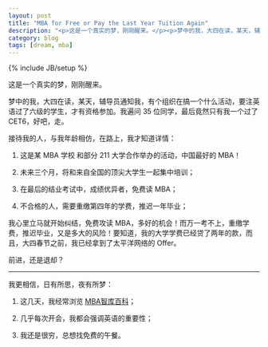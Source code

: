 ```yaml
---
layout: post
title: "MBA for Free or Pay the Last Year Tuition Again"
description: "<p>这是一个真实的梦，刚刚醒来。</p><p>梦中的我，大四在读，某天，辅导员通知我，有个组织在搞一个什么活动，要注英语过了六级的学生，才有资格参加。我遍问 35 位同学，最后竟然只有我一个过了 CET6，好吧，走。</p><p>接待我的人，与我年龄相仿，在路上，我才知道详情：</p><ol><li><p>这是某 MBA 学校 和部分 211 大学合作举办的活动，中国最好的 MBA！</p></li><li><p>未来三个月，将和来自全国的顶尖大学生一起集中培训；</p></li><li><p>在最后的结业考试中，成绩优异者，免费读 MBA；</p></li><li><p>不合格的人，需要重缴第四年的学费，推迟一年毕业；</p></li></ol>"
category: blog
tags: [dream, mba]
---
```

{% include JB/setup %}

这是一个真实的梦，刚刚醒来。

梦中的我，大四在读，某天，辅导员通知我，有个组织在搞一个什么活动，要注英语过了六级的学生，才有资格参加。我遍问 35 位同学，最后竟然只有我一个过了 CET6，好吧，走。

接待我的人，与我年龄相仿，在路上，我才知道详情：

1. 这是某 MBA 学校 和部分 211 大学合作举办的活动，中国最好的 MBA！

2. 未来三个月，将和来自全国的顶尖大学生一起集中培训；

3. 在最后的结业考试中，成绩优异者，免费读 MBA； 

4. 不合格的人，需要重缴第四年的学费，推迟一年毕业；

我心里立马就开始纠结，免费攻读 MBA，多好的机会！而万一考不上，重缴学费，推迟毕业，又是多大的风险！要知道，我的大学学费已经贷了两年的款，而且，大四春节之前，我已经拿到了太平洋网络的 Offer。

前进，还是退却？

----

我更相信，日有所思，夜有所梦：

1. 这几天，我经常浏览 [MBA智库百科](http://wiki.mbalib.com/)；

2. 几乎每次开会，我都会强调英语的重要性；

3. 我还是很穷，总想找免费的午餐。



